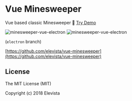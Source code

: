 # Vue Minesweeper 
Vue based classic Minesweeper 🚩 [Try Demo](https://elevista.github.io/vue-minesweeper)

![minesweeper-vue-electron](https://user-images.githubusercontent.com/9513647/52012475-f9fe9080-251d-11e9-8970-f61dc29541e0.png)
![minesweeper-vue-electron](https://user-images.githubusercontent.com/9513647/52012474-f9fe9080-251d-11e9-885d-8bf1e4b8d110.png)

(`electron` branch)

[https://github.com/elevista/vue-minesweeper](https://github.com/elevista/vue-minesweeper)

## License
The MIT License (MIT)

Copyright (c) 2018 Elevista
